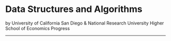 # Data Structures and Algorithms
<p>by University of California San Diego & National Research University Higher School of Economics
Progress </p>

***

